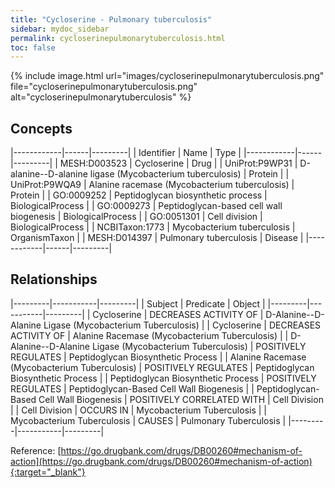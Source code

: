 ```yaml
---
title: "Cycloserine - Pulmonary tuberculosis"
sidebar: mydoc_sidebar
permalink: cycloserinepulmonarytuberculosis.html
toc: false 
---
```


{% include image.html url="images/cycloserinepulmonarytuberculosis.png" file="cycloserinepulmonarytuberculosis.png" alt="cycloserinepulmonarytuberculosis" %}

## Concepts

|------------|------|---------|
| Identifier | Name | Type    |
|------------|------|---------|
| MESH:D003523 | Cycloserine | Drug |
| UniProt:P9WP31 | D-alanine--D-alanine ligase (Mycobacterium tuberculosis) | Protein |
| UniProt:P9WQA9 | Alanine racemase (Mycobacterium tuberculosis) | Protein |
| GO:0009252 | Peptidoglycan biosynthetic process | BiologicalProcess |
| GO:0009273 | Peptidoglycan-based cell wall biogenesis | BiologicalProcess |
| GO:0051301 | Cell division | BiologicalProcess |
| NCBITaxon:1773 | Mycobacterium tuberculosis | OrganismTaxon |
| MESH:D014397 | Pulmonary tuberculosis | Disease |
|------------|------|---------|

## Relationships

|---------|-----------|---------|
| Subject | Predicate | Object  |
|---------|-----------|---------|
| Cycloserine | DECREASES ACTIVITY OF | D-Alanine--D-Alanine Ligase (Mycobacterium Tuberculosis) |
| Cycloserine | DECREASES ACTIVITY OF | Alanine Racemase (Mycobacterium Tuberculosis) |
| D-Alanine--D-Alanine Ligase (Mycobacterium Tuberculosis) | POSITIVELY REGULATES | Peptidoglycan Biosynthetic Process |
| Alanine Racemase (Mycobacterium Tuberculosis) | POSITIVELY REGULATES | Peptidoglycan Biosynthetic Process |
| Peptidoglycan Biosynthetic Process | POSITIVELY REGULATES | Peptidoglycan-Based Cell Wall Biogenesis |
| Peptidoglycan-Based Cell Wall Biogenesis | POSITIVELY CORRELATED WITH | Cell Division |
| Cell Division | OCCURS IN | Mycobacterium Tuberculosis |
| Mycobacterium Tuberculosis | CAUSES | Pulmonary Tuberculosis |
|---------|-----------|---------|

Reference: [https://go.drugbank.com/drugs/DB00260#mechanism-of-action](https://go.drugbank.com/drugs/DB00260#mechanism-of-action){:target="_blank"}